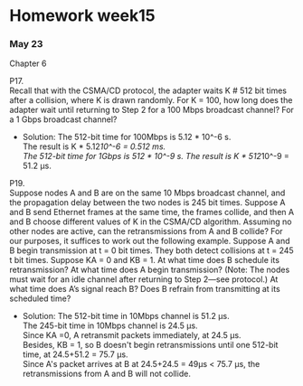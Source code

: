 # Homework week15  
### May 23  

Chapter 6  

P17.  
Recall that with the CSMA/CD protocol, the adapter waits K # 512 bit times after a collision, where K is drawn randomly. For K = 100, how long does the adapter wait until returning to Step 2 for a 100 Mbps broadcast channel? For a 1 Gbps broadcast channel?

- Solution:
The 512-bit time for 100Mbps is 5.12 * 10^-6 s.  
The result is K * 5.12*10^-6 = 0.512 ms.  
The 512-bit time for 1Gbps is 512 * 10^-9 s.
The result is K * 512*10^-9 = 51.2 µs.  


P19.  
Suppose nodes A and B are on the same 10 Mbps broadcast channel, and the propagation delay between the two nodes is 245 bit times. Suppose A and B send Ethernet frames at the same time, the frames collide, and then A and B choose different values of K in the CSMA/CD algorithm. Assuming no other nodes are active, can the retransmissions from A and B collide? For our purposes, it suffices to work out the following example. Suppose A and B begin transmission at t = 0 bit times. They both detect collisions at t = 245 t bit times. Suppose KA = 0 and KB = 1. At what time does B schedule its retransmission? At what time does A begin transmission? (Note: The nodes must wait for an idle channel after returning to Step 2—see protocol.) At what time does A’s signal reach B? Does B refrain from transmitting at its scheduled time?

- Solution:
The 512-bit time in 10Mbps channel is 51.2 µs.  
The 245-bit time in 10Mbps channel is 24.5 µs.  
Since KA =0, A retransmit packets immediately, at 24.5 µs.  
Besides, KB = 1, so B doesn't begin retransmissions until one 512-bit time, at 24.5+51.2 = 75.7 µs.  
Since A's packet arrives at B at 24.5+24.5 = 49µs < 75.7 µs, the retransmissions from A and B will not collide.  